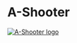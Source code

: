 # A-Shooter

[![A-Shooter logo](https://fernandojsg.github.io/a-shooter/assets/readme/mainmenu.png)](https://aframe.io/a-blast/)

